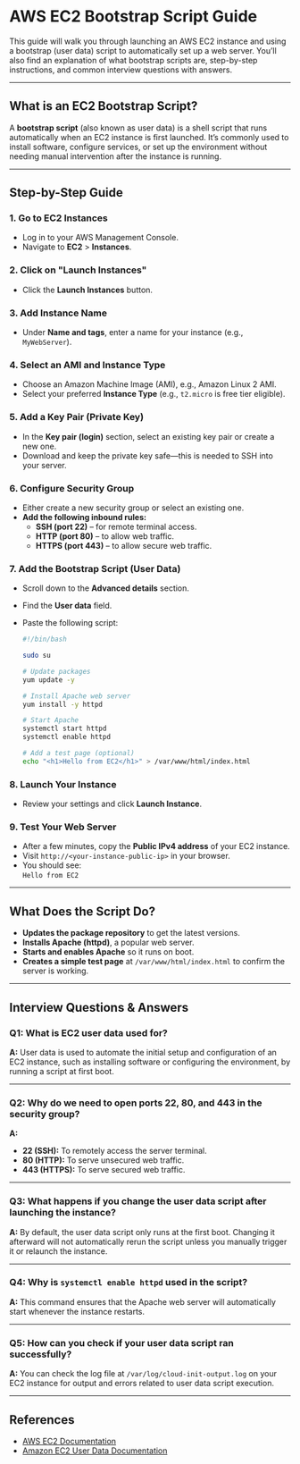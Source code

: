 # AWS EC2 Bootstrap Script Guide

This guide will walk you through launching an AWS EC2 instance and using a bootstrap (user data) script to automatically set up a web server. You’ll also find an explanation of what bootstrap scripts are, step-by-step instructions, and common interview questions with answers.

---

## What is an EC2 Bootstrap Script?

A **bootstrap script** (also known as user data) is a shell script that runs automatically when an EC2 instance is first launched. It’s commonly used to install software, configure services, or set up the environment without needing manual intervention after the instance is running.

---

## Step-by-Step Guide

### 1. Go to EC2 Instances
- Log in to your AWS Management Console.
- Navigate to **EC2** > **Instances**.

### 2. Click on "Launch Instances"
- Click the **Launch Instances** button.

### 3. Add Instance Name
- Under **Name and tags**, enter a name for your instance (e.g., `MyWebServer`).

### 4. Select an AMI and Instance Type
- Choose an Amazon Machine Image (AMI), e.g., Amazon Linux 2 AMI.
- Select your preferred **Instance Type** (e.g., `t2.micro` is free tier eligible).

### 5. Add a Key Pair (Private Key)
- In the **Key pair (login)** section, select an existing key pair or create a new one.
- Download and keep the private key safe—this is needed to SSH into your server.

### 6. Configure Security Group
- Either create a new security group or select an existing one.
- **Add the following inbound rules:**
  - **SSH (port 22)** – for remote terminal access.
  - **HTTP (port 80)** – to allow web traffic.
  - **HTTPS (port 443)** – to allow secure web traffic.

### 7. Add the Bootstrap Script (User Data)
- Scroll down to the **Advanced details** section.
- Find the **User data** field.
- Paste the following script:

    ```bash
    #!/bin/bash

    sudo su

    # Update packages
    yum update -y

    # Install Apache web server
    yum install -y httpd

    # Start Apache
    systemctl start httpd
    systemctl enable httpd

    # Add a test page (optional)
    echo "<h1>Hello from EC2</h1>" > /var/www/html/index.html
    ```

### 8. Launch Your Instance
- Review your settings and click **Launch Instance**.

### 9. Test Your Web Server
- After a few minutes, copy the **Public IPv4 address** of your EC2 instance.
- Visit `http://<your-instance-public-ip>` in your browser.
- You should see:  
  `Hello from EC2`

---

## What Does the Script Do?

- **Updates the package repository** to get the latest versions.
- **Installs Apache (httpd)**, a popular web server.
- **Starts and enables Apache** so it runs on boot.
- **Creates a simple test page** at `/var/www/html/index.html` to confirm the server is working.

---

## Interview Questions & Answers

### Q1: What is EC2 user data used for?
**A:** User data is used to automate the initial setup and configuration of an EC2 instance, such as installing software or configuring the environment, by running a script at first boot.

---

### Q2: Why do we need to open ports 22, 80, and 443 in the security group?
**A:**  
- **22 (SSH):** To remotely access the server terminal.
- **80 (HTTP):** To serve unsecured web traffic.
- **443 (HTTPS):** To serve secured web traffic.

---

### Q3: What happens if you change the user data script after launching the instance?
**A:** By default, the user data script only runs at the first boot. Changing it afterward will not automatically rerun the script unless you manually trigger it or relaunch the instance.

---

### Q4: Why is `systemctl enable httpd` used in the script?
**A:** This command ensures that the Apache web server will automatically start whenever the instance restarts.

---

### Q5: How can you check if your user data script ran successfully?
**A:** You can check the log file at `/var/log/cloud-init-output.log` on your EC2 instance for output and errors related to user data script execution.

---

## References

- [AWS EC2 Documentation](https://docs.aws.amazon.com/ec2/)
- [Amazon EC2 User Data Documentation](https://docs.aws.amazon.com/AWSEC2/latest/UserGuide/user-data.html)